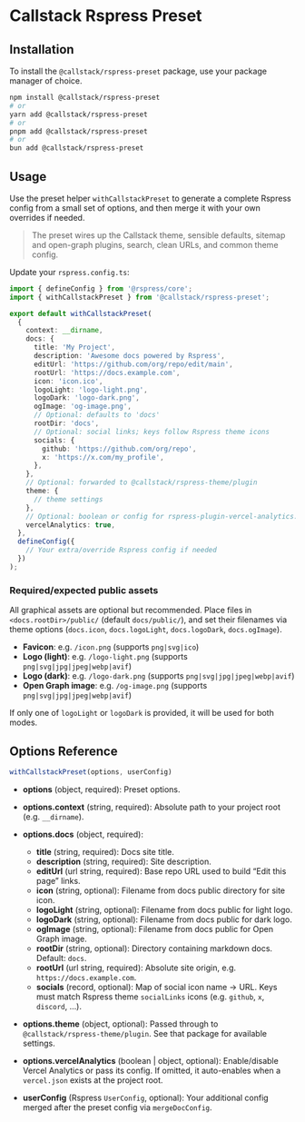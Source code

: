 # Callstack Rspress Preset

## Installation

To install the `@callstack/rspress-preset` package, use your package manager of choice.

```bash
npm install @callstack/rspress-preset
# or
yarn add @callstack/rspress-preset
# or
pnpm add @callstack/rspress-preset
# or
bun add @callstack/rspress-preset
```

## Usage

Use the preset helper `withCallstackPreset` to generate a complete Rspress config from a small set of options, and then merge it with your own overrides if needed.

> The preset wires up the Callstack theme, sensible defaults, sitemap and open-graph plugins, search, clean URLs, and common theme config.

Update your `rspress.config.ts`:

```ts
import { defineConfig } from '@rspress/core';
import { withCallstackPreset } from '@callstack/rspress-preset';

export default withCallstackPreset(
  {
    context: __dirname,
    docs: {
      title: 'My Project',
      description: 'Awesome docs powered by Rspress',
      editUrl: 'https://github.com/org/repo/edit/main',
      rootUrl: 'https://docs.example.com',
      icon: 'icon.ico',
      logoLight: 'logo-light.png',
      logoDark: 'logo-dark.png',
      ogImage: 'og-image.png',
      // Optional: defaults to 'docs'
      rootDir: 'docs', 
      // Optional: social links; keys follow Rspress theme icons
      socials: {
        github: 'https://github.com/org/repo',
        x: 'https://x.com/my_profile',
      },
    },
    // Optional: forwarded to @callstack/rspress-theme/plugin
    theme: {
      // theme settings
    },
    // Optional: boolean or config for rspress-plugin-vercel-analytics.
    vercelAnalytics: true,
  },
  defineConfig({
    // Your extra/override Rspress config if needed
  })
);
```

### Required/expected public assets

All graphical assets are optional but recommended. Place files in `<docs.rootDir>/public/` (default `docs/public/`), and set their filenames via theme options (`docs.icon`, `docs.logoLight`, `docs.logoDark`, `docs.ogImage`).

- **Favicon**: e.g. `/icon.png` (supports `png|svg|ico`)
- **Logo (light)**: e.g. `/logo-light.png` (supports `png|svg|jpg|jpeg|webp|avif`)
- **Logo (dark)**: e.g. `/logo-dark.png` (supports `png|svg|jpg|jpeg|webp|avif`)
- **Open Graph image**: e.g. `/og-image.png` (supports `png|svg|jpg|jpeg|webp|avif`)

If only one of `logoLight` or `logoDark` is provided, it will be used for both modes.

## Options Reference

```ts
withCallstackPreset(options, userConfig)
```

- **options** (object, required): Preset options.
- **options.context** (string, required): Absolute path to your project root (e.g. `__dirname`).
- **options.docs** (object, required):
  - **title** (string, required): Docs site title.
  - **description** (string, required): Site description.
  - **editUrl** (url string, required): Base repo URL used to build “Edit this page” links.
  - **icon** (string, optional): Filename from docs public directory for site icon.
  - **logoLight** (string, optional): Filename from docs public for light logo.
  - **logoDark** (string, optional): Filename from docs public for dark logo.
  - **ogImage** (string, optional): Filename from docs public for Open Graph image.
  - **rootDir** (string, optional): Directory containing markdown docs. Default: `docs`.
  - **rootUrl** (url string, required): Absolute site origin, e.g. `https://docs.example.com`.
  - **socials** (record, optional): Map of social icon name → URL. Keys must match Rspress theme `socialLinks` icons (e.g. `github`, `x`, `discord`, …).
- **options.theme** (object, optional): Passed through to `@callstack/rspress-theme/plugin`. See that package for available settings.
- **options.vercelAnalytics** (boolean | object, optional): Enable/disable Vercel Analytics or pass its config. If omitted, it auto-enables when a `vercel.json` exists at the project root.

- **userConfig** (Rspress `UserConfig`, optional): Your additional config merged after the preset config via `mergeDocConfig`.

